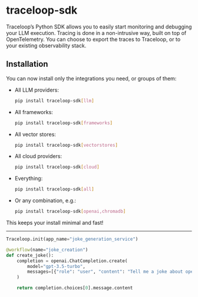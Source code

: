# traceloop-sdk

Traceloop’s Python SDK allows you to easily start monitoring and debugging your LLM execution. Tracing is done in a non-intrusive way, built on top of OpenTelemetry. You can choose to export the traces to Traceloop, or to your existing observability stack.


## Installation


You can now install only the integrations you need, or groups of them:

- All LLM providers:
    ```bash
    pip install traceloop-sdk[llm]
    ```
- All frameworks:
    ```bash
    pip install traceloop-sdk[frameworks]
    ```
- All vector stores:
    ```bash
    pip install traceloop-sdk[vectorstores]
    ```
- All cloud providers:
    ```bash
    pip install traceloop-sdk[cloud]
    ```
- Everything:
    ```bash
    pip install traceloop-sdk[all]
    ```
- Or any combination, e.g.:
    ```bash
    pip install traceloop-sdk[openai,chromadb]
    ```

This keeps your install minimal and fast!

---

```python
Traceloop.init(app_name="joke_generation_service")

@workflow(name="joke_creation")
def create_joke():
    completion = openai.ChatCompletion.create(
        model="gpt-3.5-turbo",
        messages=[{"role": "user", "content": "Tell me a joke about opentelemetry"}],
    )

    return completion.choices[0].message.content
```
